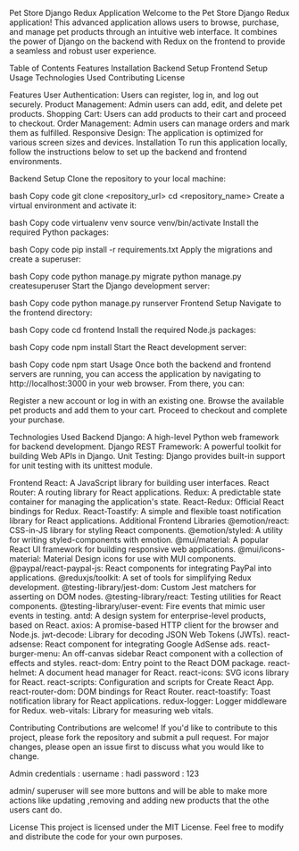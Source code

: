 Pet Store Django Redux Application
Welcome to the Pet Store Django Redux application! This advanced application allows users to browse, purchase, and manage pet products through an intuitive web interface. It combines the power of Django on the backend with Redux on the frontend to provide a seamless and robust user experience.

Table of Contents
Features
Installation
Backend Setup
Frontend Setup
Usage
Technologies Used
Contributing
License

Features
User Authentication: Users can register, log in, and log out securely.
Product Management: Admin users can add, edit, and delete pet products.
Shopping Cart: Users can add products to their cart and proceed to checkout.
Order Management: Admin users can manage orders and mark them as fulfilled.
Responsive Design: The application is optimized for various screen sizes and devices.
Installation
To run this application locally, follow the instructions below to set up the backend and frontend environments.

Backend Setup
Clone the repository to your local machine:

bash
Copy code
git clone <repository_url>
cd <repository_name>
Create a virtual environment and activate it:

bash
Copy code
virtualenv venv
source venv/bin/activate
Install the required Python packages:

bash
Copy code
pip install -r requirements.txt
Apply the migrations and create a superuser:

bash
Copy code
python manage.py migrate
python manage.py createsuperuser
Start the Django development server:

bash
Copy code
python manage.py runserver
Frontend Setup
Navigate to the frontend directory:

bash
Copy code
cd frontend
Install the required Node.js packages:

bash
Copy code
npm install
Start the React development server:

bash
Copy code
npm start
Usage
Once both the backend and frontend servers are running, you can access the application by navigating to http://localhost:3000 in your web browser. From there, you can:

Register a new account or log in with an existing one.
Browse the available pet products and add them to your cart.
Proceed to checkout and complete your purchase.

Technologies Used
Backend
Django: A high-level Python web framework for backend development.
Django REST Framework: A powerful toolkit for building Web APIs in Django.
Unit Testing: Django provides built-in support for unit testing with its unittest module.

Frontend
React: A JavaScript library for building user interfaces.
React Router: A routing library for React applications.
Redux: A predictable state container for managing the application's state.
React-Redux: Official React bindings for Redux.
React-Toastify: A simple and flexible toast notification library for React applications.
Additional Frontend Libraries
@emotion/react: CSS-in-JS library for styling React components.
@emotion/styled: A utility for writing styled-components with emotion.
@mui/material: A popular React UI framework for building responsive web applications.
@mui/icons-material: Material Design icons for use with MUI components.
@paypal/react-paypal-js: React components for integrating PayPal into applications.
@reduxjs/toolkit: A set of tools for simplifying Redux development.
@testing-library/jest-dom: Custom Jest matchers for asserting on DOM nodes.
@testing-library/react: Testing utilities for React components.
@testing-library/user-event: Fire events that mimic user events in testing.
antd: A design system for enterprise-level products, based on React.
axios: A promise-based HTTP client for the browser and Node.js.
jwt-decode: Library for decoding JSON Web Tokens (JWTs).
react-adsense: React component for integrating Google AdSense ads.
react-burger-menu: An off-canvas sidebar React component with a collection of effects and styles.
react-dom: Entry point to the React DOM package.
react-helmet: A document head manager for React.
react-icons: SVG icons library for React.
react-scripts: Configuration and scripts for Create React App.
react-router-dom: DOM bindings for React Router.
react-toastify: Toast notification library for React applications.
redux-logger: Logger middleware for Redux.
web-vitals: Library for measuring web vitals.


Contributing
Contributions are welcome! If you'd like to contribute to this project, please fork the repository and submit a pull request. For major changes, please open an issue first to discuss what you would like to change.



Admin credentials :
 username : hadi
 password : 123

admin/ superuser will see more buttons and will  be able to make more actions like updating ,removing and adding new products that the othe users cant do.

License
This project is licensed under the MIT License. Feel free to modify and distribute the code for your own purposes.
